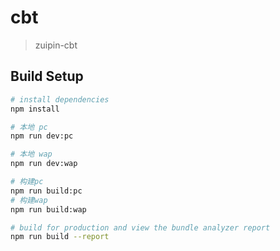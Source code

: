 # cbt

> zuipin-cbt

## Build Setup

``` bash
# install dependencies
npm install

# 本地 pc
npm run dev:pc

# 本地 wap
npm run dev:wap

# 构建pc
npm run build:pc
# 构建wap
npm run build:wap

# build for production and view the bundle analyzer report
npm run build --report
```


